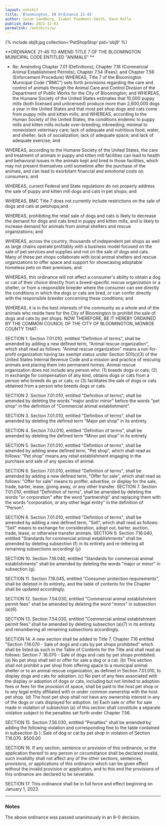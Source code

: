```yaml
---
layout: exhibit
title: 'Bloomington, IN Ordinance 21-45'
author: Susan Sandberg, Isabel Piedmont-Smith, Dave Rollo
publish_date: 2021-12-01
permalink: /exhibits/a/
---
```


{% include obj9.jpg collection='PetShopStop' pid='obj9' %}

**ORDINANCE 21-45 TO AMEND TITLE 7 OF THE BLOOMINGTON MUNICIPAL CODE ENTITLED "ANIMALS"
**
 - Re: Amending Chapter 7.01 (Definitions); Chapter 7.16 (Commercial Animal Establishment Permits); Chapter 7.54 (Fees); and Chapter 7.56 (Enforcement Procedure) WHEREAS, Title 7 of the Bloomington Municipal Code ("BMC") sets forth provisions regarding the care and control of animals through the Animal Care and Control Division of the Department of Public Works for the City of Bloomington; and 
WHEREAS, the Humane Society of the United States estimates that 10,000 puppy mills (both licensed and unlicensed) produce more than 2,600,000 dogs a year in the United States and that most pet shop dogs and cats come from puppy mills and kitten mills; and 
WHEREAS, according to the Human Society of the United States, the conditions endemic to puppy mills and kitten mills include over-breeding; inbreeding; minimal to nonexistent veterinary care; lack of adequate and nutritious food, water, and shelter; lack of socialization; lack of adequate space; and lack of adequate exercise; and 

WHEREAS, according to the Humane Society of the United States, the care and treatment of animals in puppy and kitten mill facilities can lead to health and behavioral issues in the animals kept and bred in those facilities, which may not present themselves until sometime after the purchase of the animals, and can lead to exorbitant financial and emotional costs on consumers; and 

WHEREAS, current Federal and State regulations do not properly address the sale of puppy and kitten mill dogs and cats in pet shops; and 

WHEREAS, BMC Title 7 does not currently include restrictions on the sale of dogs and cats at petshops;and 

WHEREAS, prohibiting the retail sale of dogs and cats is likely to decrease the demand for dogs and cats bred in puppy and kitten mills, and is likely to increase demand for animals from animal shelters and rescue organizations; and 

WHEREAS, across the country, thousands of independent pet shops as well as large chains operate profitably with a business model focused on the sale of pet services and supplies and not on the sale of dogs and cats. Many of these pet shops collaborate with local animal shelters and rescue organizations to offer space and support for showcasing adoptable homeless pets on their premises; and 

WHEREAS, this ordinance will not affect a consumer's ability to obtain a dog or cat of their choice directly from a breed-specific rescue organization or a shelter, or from a responsible breeder where the consumer can see directly the conditions in which the dogs or cats are bred, or can confer directly with the responsible breeder concerning these conditions; and 

WHEREAS, it is in the best interests of the community as a whole and of the animals who reside here for the City of Bloomington to prohibit the sale of dogs and cats by pet shops. 
NOW THEREFORE, BE IT HEREBY ORDAINED BY THE COMMON COUNCIL OF THE CITY OF BLOOMINGTON, MONROE COUNTY THAT: 

SECTION 1. Section 7.01.010, entitled "Definition of terms", shall be amended by adding a new defined term, "Animal rescue organization", which shall read as follows: "Animal rescue organization" means a not-for-profit organization having tax exempt status under Section 501(c)(3) of the United States Internal Revenue Code and a mission and practice of rescuing animals and placing them into permanent homes. Animal rescue organization does not include any person who: (1) breeds dogs or cats; (2) in exchange for compensation of any kind, obtains dogs or cats from a person who breeds do gs or cats; or (3) facilitates the sale of dogs or cats obtained from a person who breeds dogs or cats. 

SECTION 2. Section 7.01.010, entitled "Definition of terms", shall be amended by deleting the words "major and/or minor" before the words "pet shop" in the definition of "Commercial animal establishment". 

SECTION 3. Section 7.01.010, entitled "Definition of terms", shall be amended by deleting the defined term "Major pet shop" in its entirety. 

SECTION 4. Section 7.0J.010, entitled "Definition of terms", shall be amended by deleting the defined term "Minor pet shop" in its entirety. 

SECTION 5. Section 7.01.010, entitled "Definition of terms", shall be amended by adding anew defined term, "Pet shop", which shall read as follows: "Pet shop" means any retail establishment engaging in the purchase and sale of any species of animal. 

SECTION 6. Section 7.01.010, entitled "Definition of terms", shall be amended by adding a new defined term, "Offer for sale", which shall read as follows: "Offer for sale" means to proffer, advertise, or display for the sale, trade, barter, lease, giving away, or any other transfer. SECTION 7. Section 7.01.010, entitled "Definition of terms", shall be amended by deleting the words "or corporation" after the word "partnership" and replacing them with the words "corporation, or any other legal entity" in the definition of "Person". 

SECTION 8. Section 7.01.010, entitled "Definition of terms", shall be amended by adding a new defined term, "Sell", which shall read as follows: "Sell" means to exchange for consideration, adopt out, barter, auction, trade, lease, or otherwise transfer animals. 
SECTION 9. Section 7.16.040, entitled "Standards for commercial animal establishments" shall be amended by deleting subsection (f) in its entirety and re-lettering all remaining subsections according! (y)

SECTION 10. Section 7.16.040, entitled "Standards for commercial animal establishments" shall be amended by deleting the words "major or minor" in subsection (g). 

SECTION 11. Section 7.16.045, entitled "Consumer protection requirements", shall be deleted in its entirety, and the table of contents for the Chapter shall be updated accordingly. 

SECTION 12. Section 7.54.030, entitled "Commercial animal establishment permit fees" shall be amended by deleting the word "minor" in subsection (a)(6). 

SECTION 13. Section 7.54.030, entitled "Commercial animal establishment permit fees" shall be amended by deleting subsection (a)(7) in its entirety and renumbering all remaining subsections accordingly. 

SECTION 14. A new section shall be added to Title 7, Chapter 7.16 entitled "Section 7.16.070 - Sale of dogs and cats by pet shops prohibited" which shall be listed as such in the Table of Contents for the Title and shall read as follows: Section 7 .16.070 - Sale of dogs and cats by pet shops prohibited. (a) No pet shop shall sell or offer for sale a dog or a cat. (b) This section shall not prohibit a pet shop from offering space to a municipal animal shelter or to an animal rescue organization, as defined in Section 7.01.010, to display dogs and cats for adoption. (c) No part of any fees associated with the display or adoption of dogs or cats, including but not limited to adoption fees or fees for the provision of space, shall be paid to the host pet shop or to any legal entity affiliated with or under common ownership with the host pet shop. (d) The host pet shop shall not have any ownership interest in any of the dogs or cats displayed for adoption. (e) Each sale or offer for sale made in violation of subsection (a) of this section shall constitute a separate violation subject to the penalties set forth under Chapter 7.56. 

SECTION 15. Section 7.56.030, entitled "Penalties" shall be amended by adding the following violation and corresponding fine to the table contained in subsection (b ): Sale of dog or cat by pet shop in violation of Section 7.16.070. $500.00 

SECTION 16. If any section, sentence or provision of this ordinance, or the application thereof to any person or circumstance shall be declared invalid, such invalidity shall not affect any of the other sections, sentences, provisions, or applications of this ordinance which can be given effect without the invalid provision or application, and to this end the provisions of this ordinance are declared to be severable. 

SECTION 17. This ordinance shall be in full force and effect beginning on January 1, 2023.  


---

### Notes

The above ordinance was passed unanimously in an 8-0 decision.
